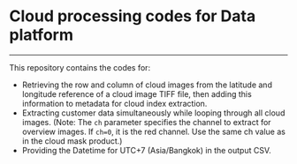 # Cloud processing codes for Data platform
---

This repository contains the codes for:

- Retrieving the row and column of cloud images from the latitude and longitude reference of a cloud image TIFF file, then adding this information to metadata for cloud index extraction.
- Extracting customer data simultaneously while looping through all cloud images. (Note: The `ch` parameter specifies the channel to extract for overview images. If `ch=0`, it is the red channel. Use the same ch value as in the cloud mask product.)
- Providing the Datetime for UTC+7 (Asia/Bangkok) in the output CSV.
